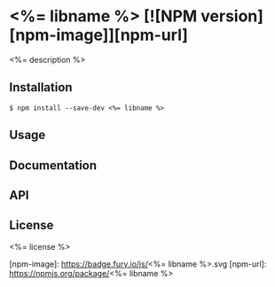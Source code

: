 # <%= libname %> [![NPM version][npm-image]][npm-url]

<%= description %>

## Installation

```
$ npm install --save-dev <%= libname %>
```

## Usage

## Documentation

## API

## License

<%= license %>

[npm-image]: https://badge.fury.io/js/<%= libname %>.svg
[npm-url]: https://npmjs.org/package/<%= libname %>
